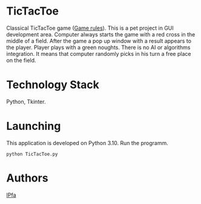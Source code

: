 # TicTacToe
Classical TicTacToe game ([Game rules](https://en.wikipedia.org/wiki/Tic-tac-toe)). This is a pet project in GUI development area. Computer always starts the game with a red cross in the middle of a field. After the game a pop up window with a result appears to the player. Player plays with a green noughts. There is no AI or algorithms integration. It means that computer randomly picks in his turn a free place on the field.  

# Technology Stack
Python, Tkinter.

# Launching
This application is developed on Python 3.10.
Run the programm.
```
python TicTacToe.py
```

# Authors
[IPfa](https://github.com/IPfa)